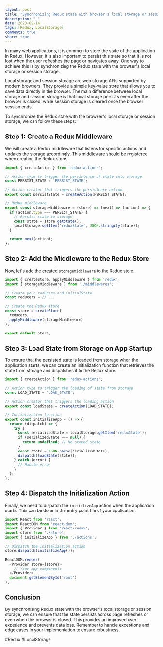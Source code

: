 ```yaml
---
layout: post
title: "Synchronizing Redux state with browser's local storage or session storage"
description: " "
date: 2023-09-14
tags: [Redux, LocalStorage]
comments: true
share: true
---
```


In many web applications, it is common to store the state of the application in Redux. However, it is also important to persist this state so that it is not lost when the user refreshes the page or navigates away. One way to achieve this is by synchronizing the Redux state with the browser's local storage or session storage.

Local storage and session storage are web storage APIs supported by modern browsers. They provide a simple key-value store that allows you to save data directly in the browser. The main difference between local storage and session storage is that local storage persists even after the browser is closed, while session storage is cleared once the browser session ends.

To synchronize the Redux state with the browser's local storage or session storage, we can follow these steps:

## Step 1: Create a Redux Middleware

We will create a Redux middleware that listens for specific actions and updates the storage accordingly. This middleware should be registered when creating the Redux store.

```javascript
import { createAction } from 'redux-actions';

// Action type to trigger the persistence of state into storage
const PERSIST_STATE = 'PERSIST_STATE';

// Action creator that triggers the persistence action
export const persistState = createAction(PERSIST_STATE);

// Redux middleware
export const storageMiddleware = (store) => (next) => (action) => {
  if (action.type === PERSIST_STATE) {
    // Persist state to storage
    const state = store.getState();
    localStorage.setItem('reduxState', JSON.stringify(state));
  }

  return next(action);
};
```

## Step 2: Add the Middleware to the Redux Store

Now, let's add the created `storageMiddleware` to the Redux store.

```javascript
import { createStore, applyMiddleware } from 'redux';
import { storageMiddleware } from './middlewares';

// Create your reducers and initialState
const reducers = // ...

// Create the Redux store
const store = createStore(
  reducers,
  applyMiddleware(storageMiddleware)
);

export default store;
```

## Step 3: Load State from Storage on App Startup

To ensure that the persisted state is loaded from storage when the application starts, we can create an initialization function that retrieves the state from storage and dispatches it to the Redux store.

```javascript
import { createAction } from 'redux-actions';

// Action type to trigger the loading of state from storage
const LOAD_STATE = 'LOAD_STATE';

// Action creator that triggers the loading action
export const loadState = createAction(LOAD_STATE);

// Initialization function
export const initializeApp = () => {
  return (dispatch) => {
    try {
      const serializedState = localStorage.getItem('reduxState');
      if (serializedState === null) {
        return undefined; // No stored state
      }
      const state = JSON.parse(serializedState);
      dispatch(loadState(state));
    } catch (error) {
      // Handle error
    }
  };
};
```

## Step 4: Dispatch the Initialization Action

Finally, we need to dispatch the `initializeApp` action when the application starts. This can be done in the entry point file of your application.

```javascript
import React from 'react';
import ReactDOM from 'react-dom';
import { Provider } from 'react-redux';
import store from './store';
import { initializeApp } from './actions';

// Dispatch the initialization action
store.dispatch(initializeApp());

ReactDOM.render(
  <Provider store={store}>
    // Your app components
  </Provider>,
  document.getElementById('root')
);
```

## Conclusion

By synchronizing Redux state with the browser's local storage or session storage, we can ensure that the state persists across page refreshes or even when the browser is closed. This provides an improved user experience and prevents data loss. Remember to handle exceptions and edge cases in your implementation to ensure robustness.

#Redux #LocalStorage